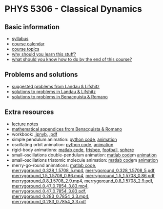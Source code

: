 # PHYS 5306 - Classical Dynamics

## Basic information

- [syllabus](info/syllabus.pdf)
- [course calendar](info/calendar.pdf)
- [course topics](info/topics.pdf)
- [why should you learn this stuff?](info/why.pdf)
- [what should you know how to do by the end of this course?](info/what.pdf)

## Problems and solutions

- [suggested problems from Landau & Lifshitz](info/problems.pdf)
- [solutions to problems in Landau & Lifshitz](landau_lifshitz/solutions/solutions.pdf)
- [solutions to problems in Benacquista & Romano](benacquista_romano/solutions/index.md)

## Extra resources

- [lecture notes](notes/LectureNotes2021.pdf)
- [mathematical appendices from Benacquista & Romano](benacquista_romano/appendices.pdf)
- workbook: [.ipnyb](workbook/workbook.ipynb), [.pdf](workbook/workbook.pdf)
- simple pendulum animation: [python code](code/simple_pendulum.py), [animation](code/simple_pendulum.mp4) 
- oscillating orbit animation: [python code](code/oscillating_orbit.py), [animation](code/oscillating_orbit.mp4)
- rigid-body animations: [matlab code](code/rigidbody.m), [frisbee](code/frisbee.mp4), [football](code/football.mp4), [sphere](code/sphere.mp4)
- small-oscillations double-pendulum animation: [matlab code](code/doublependulum.m)m [animation](code/doublependulum.mp4)
- small-oscillations triatomic molecule  animation: [matlab code](code/triatomic.m)m [animation](code/triatomic.mp4)
- merry-go-round animations: [matlab code](code/merrygoround.m),
[merrygoround_0.328_1.5708_5.mp4](code/merrygoround_0.328_1.5708_5.mp4),
[merrygoround_0.328_1.5708_5.pdf](code/merrygoround_0.328_1.5708_5.pdf),
[merrygoround_1.5_1.5708_0.86.mp4](code/merrygoround_1.5_1.5708_0.86.mp4),
[merrygoround_1.5_1.5708_0.86.pdf](code/merrygoround_1.5_1.5708_0.86.pdf),
[merrygoround_0.8_1.5708_2.9.mp4](code/merrygoround_0.8_1.5708_2.9.mp4),
[merrygoround_0.8_1.5708_2.9.pdf](code/merrygoround_0.8_1.5708_2.9.pdf),
[merrygoround_0.47_0.7854_3.83.mp4](code/merrygoround_0.47_0.7854_3.83.mp4),
[merrygoround_0.47_0.7854_3.83.pdf](code/merrygoround_0.47_0.7854_3.83.pdf),
[merrygoround_0.283_0.7854_3.3.mp4](code/merrygoround_0.283_0.7854_3.3.mp4),
[merrygoround_0.283_0.7854_3.3.pdf](code/merrygoround_0.283_0.7854_3.3.pdf)
